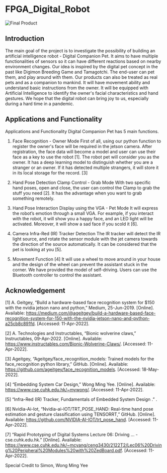# FPGA_Digital_Robot

<image align="centre" src="_readmeIMG/Capture.JPG" alt="Final Product">

## Introduction
The main goal of the project is to investigate the possibility of building an artificial intelligence robot - Digital Companion Pet. It aims to have multiple functionalities of sensors so it can have different reactions based on nearby environment changes. Our idea is inspired by the digital pet concept in the past like Digimon Breeding Game and Tamagotchi. The end-user can pet them, and play around with them. Our products can also be treated as real pets and as a companion to mankind. It will have movement ability and understand basic instructions from the owner. It will be equipped with Artificial Intelligence to identify the owner's facial characteristics and hand gestures. We hope that the digital robot can bring joy to us, especially during a hard time in a pandemic.

## Applications and Functionality
Applications and Functionality
Digital Companion Pet has 5 main functions.
 
1. 	Face Recognition - Owner Mode
First of all, using our python function to register the owner's face will be required in the jetson camera. After registration, the face data will become a model and user can use their face as a key to use the robot [1]. The robot pet will consider you as the owner. It has a deep learning model to distinguish whether you are a stranger or an owner. If it has detected multiple strangers, it will store it in its local storage for the record. [3]
 
2. 	Hand Pose Detection Clamp Control - Grab Mode
With two specific hand poses, open and close, the user can control the Clamp to grab the stuff you need [2]. It has the advantage when you want to grab something remotely.
 
3. 	Hand Pose Interaction Display using the VGA - Pet Mode
It will express the robot’s emotion through a small VGA. For example, if you interact with the robot, it will show you a happy face, and an LED light will be activated. Moreover, it will show a sad face if you scold it [6].
 
4. 	Camera Infra-Red (IR) Tracker Detection
The IR tracker will detect the IR light source, and rotate the sensor module with the jet camera towards the direction of the source automatically. It can be considered that the pet is looking at you [5].
           
5. 	Movement Function [4]
It will use a wheel to move around in your house and the design of the wheel can prevent the assistant stuck in the corner. We have provided the model of self-driving. Users can use the Bluetooth controller to control the assistant.


## Acknowledgement
[1] A. Geitgey, “Build a hardware-based face recognition system for $150 with the nvidia jetson nano and python,” Medium, 25-Jun-2019. [Online]. Available: https://medium.com/@ageitgey/build-a-hardware-based-face-recognition-system-for-150-with-the-nvidia-jetson-nano-and-python-a25cb8c891fd. [Accessed: 11-Apr-2022].

[2] A. Technologies and Instructables, “Bionic wolverine claws,” Instructables, 09-Apr-2022. [Online]. Available: https://www.instructables.com/Bionic-Wolverine-Claws/. [Accessed: 11-Apr-2022].

[3] Ageitgey, “Ageitgey/face_recognition_models: Trained models for the face_recognition python library,” GitHub. [Online]. Available: https://github.com/ageitgey/face_recognition_models. [Accessed: 18-May-2022]. 

[4] “Embedding System Car Design,” Wong Ming Yee. [Online]. Available: https://www.cse.cuhk.edu.hk/~mywong/. [Accessed: 11-Apr-2022].

[5] “Infra-Red (IR) Tracker, Fundamentals of Embedded System Design .” . 

[6] Nvidia-Ai-Iot, “Nvidia-ai-IOT/TRT_POSE_HAND: Real-time hand pose estimation and gesture classification using TENSORRT,” GitHub. [Online]. Available: https://github.com/NVIDIA-AI-IOT/trt_pose_hand. [Accessed: 11-Apr-2022].

[7] “Rapid Prototyping of Digital Systems Lecture 06: Driving ... - cse.cuhk.edu.hk.” [Online]. Available: https://www.cse.cuhk.edu.hk/~mcyang/ceng3430/2122T2/Lec06%20Driving%20Peripheral%20Modules%20with%20ZedBoard.pdf. [Accessed: 11-Apr-2022].

Special Credit to Simon, Wong Ming Yee
